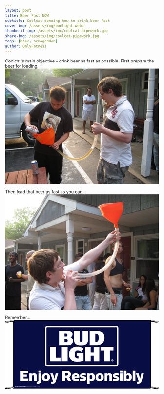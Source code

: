 ```yaml
---
layout: post
title: Beer Fast NOW
subtitle: Coolcat demoing how to drink beer fast
cover-img: /assets/img/budlight.webp
thumbnail-img: /assets/img/coolcat-pipework.jpg
share-img: /assets/img/coolcat-pipework.jpg
tags: [beer, armageddon]
author: OnlyFatness
---
```


Coolcat's main objective - drink beer as fast as possible.  First prepare the beer for loading.
![CoolcatLoadingBeer](/assets/img/coolcat-pipeworkprep.jpeg)

Then load that beer as fast as you can...
![CoolcatDrinkingBeer](/assets/img/coolcat-pipework.jpg)

Remember...
![BudlightResponsible](/assets/img/budlight-responsible.webp)
